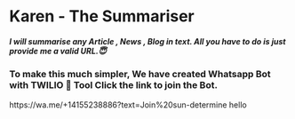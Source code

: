 <h1>Karen - The Summariser</h1>
<h5>I will summarise any Article , News , Blog in text. All you have to do is just provide me a valid URL.😇</h5>
<h3>To make this much simpler, We have created Whatsapp Bot with TWILIO 🌟 Tool Click the link to join the Bot.</h3>
https://wa.me/+14155238886?text=Join%20sun-determine
hello
